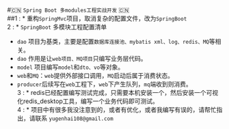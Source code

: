 #:cn: `Spring Boot 多modules工程实战开发` :cn: <br>
##1 : * 重构`SpringMvc`项目，取消复杂的配置文件，改为`SpringBoot` <br>
2 : * `SpringBoot` 多模块工程配置清单 <br>
  * `dao` 项目为基类，主要是配置`数据库连接池、mybatis xml、log、redis、MQ`等相关。<br>
  * `dao` 作用是让`web项目、MQ项目`只编写业务层代码。<br>
  * `model` 项目编写`model`和`dto、vo`等对象。<br>
  * `web`和`MQ`：`web`提供外部接口调用，`MQ`启动后属于消费状态。<br>
  * `producer`后续写在`web`工程下，`web`下产生队列，`mq`端收到则消费。<br>
3 : * redis已经配置编写测试完成，只需要本机安装一个，然后安装一个可视化redis_desktop工具，编写一个业务代码即可测试。<br>
4 : * 项目中有很多我没注意到的，或者有优化，或者我编写有误的，请帮忙指出，请联系 `yugenhai108@gmail.com`
